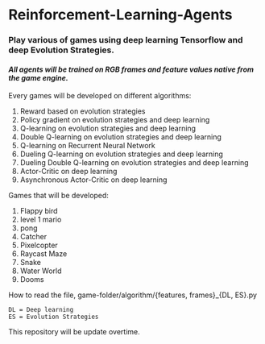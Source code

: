 # Reinforcement-Learning-Agents
### Play various of games using deep learning Tensorflow and deep Evolution Strategies. 

#### *All agents will be trained on RGB frames and feature values native from the game engine.*

Every games will be developed on different algorithms:
1. Reward based on evolution strategies
2. Policy gradient on evolution strategies and deep learning
3. Q-learning on evolution strategies and deep learning
4. Double Q-learning on evolution strategies and deep learning
5. Q-learning on Recurrent Neural Network
6. Dueling Q-learning on evolution strategies and deep learning
7. Dueling Double Q-learning on evolution strategies and deep learning
8. Actor-Critic on deep learning
9. Asynchronous Actor-Critic on deep learning

Games that will be developed:
1. Flappy bird
2. level 1 mario
3. pong
4. Catcher
5. Pixelcopter
6. Raycast Maze
7. Snake
8. Water World
9. Dooms

How to read the file, game-folder/algorithm/{features, frames}_{DL, ES}.py

```text
DL = Deep learning
ES = Evolution Strategies
```

This repository will be update overtime.
